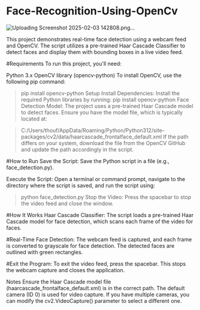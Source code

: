 # Face-Recognition-Using-OpenCv

![Uploading Screenshot 2025-02-03 142808.png…]()


This project demonstrates real-time face detection using a webcam feed and OpenCV. The script utilizes a pre-trained Haar Cascade Classifier to detect faces and display them with bounding boxes in a live video feed.

#Requirements
To run this project, you'll need:

Python 3.x
OpenCV library (opencv-python)
To install OpenCV, use the following pip command:
> pip install opencv-python
Setup
Install Dependencies:
Install the required Python libraries by running:
> pip install opencv-python
Face Detection Model:
The project uses a pre-trained Haar Cascade model to detect faces. Ensure you have the model file, which is typically located at:

> C:/Users/thouf/AppData/Roaming/Python/Python312/site-packages/cv2/data/haarcascade_frontalface_default.xml
If the path differs on your system, download the file from the OpenCV GitHub and update the path accordingly in the script.

#How to Run
Save the Script:
Save the Python script in a file (e.g., face_detection.py).

Execute the Script:
Open a terminal or command prompt, navigate to the directory where the script is saved, and run the script using:

> python face_detection.py
Stop the Video:
Press the spacebar to stop the video feed and close the window.

#How It Works
Haar Cascade Classifier:
The script loads a pre-trained Haar Cascade model for face detection, which scans each frame of the video for faces.

#Real-Time Face Detection:
The webcam feed is captured, and each frame is converted to grayscale for face detection. The detected faces are outlined with green rectangles.

#Exit the Program:
To exit the video feed, press the spacebar. This stops the webcam capture and closes the application.

Notes
Ensure the Haar Cascade model file (haarcascade_frontalface_default.xml) is in the correct path.
The default camera (ID 0) is used for video capture. If you have multiple cameras, you can modify the cv2.VideoCapture() parameter to select a different one.



